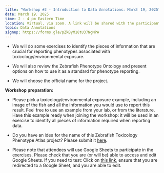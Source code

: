 ```yaml
---
title: "Workshop #2 - Introduction to Data Annotations: March 19, 2025"
date: March 19, 2025
time: 2 - 4 pm Eastern Time
location: Virtual, via zoom. A link will be shared with the participants, along with a calendar invitation
topic: Data Annotations
signup: https://forms.gle/pZkByM18tU37NgMPA
---
```


* We will do some exercises to identify the pieces of information that are crucial for reporting phenotypes associated with toxicology/environmental exposure.

* We will also review the Zebrafish Phenotype Ontology and present options on how to use it as a standard for phenotype reporting.

* We will choose the official name for the project.

**Workshop preparation:**

* Please pick a toxicology/environmental exposure example, including an image of the fish and all the information you would use to report this result. Feel free to use an example from your lab, or from the literature. Have this example ready when joining the workshop: it will be used in an exercise to identify all pieces of information required when reporting data.

* Do you have an idea for the name of this Zebrafish Toxicology Phenotype Atlas project? Please submit it [here](https://forms.gle/SsSwTNuB1B6YDdRG6).

* Please note that attendees will use Google Sheets to participate in the exercises. Please check that you are (or will be) able to access and edit Google Sheets. If you need to test: Click on [this link](https://docs.google.com/spreadsheets/d/1Sp-evp8oSOA6Qbeci_BhAi7Nfdki_uypX5ExF3ajNmw/edit?usp=sharing), ensure that you are redirected to a Google Sheet, and you are able to edit.
